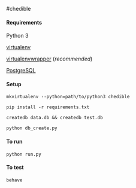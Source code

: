 #chedible

#### Requirements
Python 3 

[virtualenv](https://virtualenv.pypa.io/en/latest/installation.html) 

[virtualenvwrapper](https://virtualenvwrapper.readthedocs.org/en/latest/) (*recommended*)

[PostgreSQL](https://github.com/CheriPai/chedible/blob/master/docs/install_postgres.md)


#### Setup
```mkvirtualenv --python=path/to/python3 chedible```

```pip install -r requirements.txt```

```createdb data.db && createdb test.db```

```python db_create.py```


#### To run
```python run.py```


#### To test
```behave```

